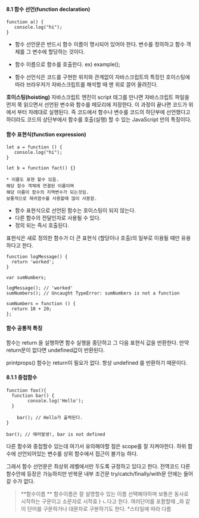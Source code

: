 #### 8.1 함수 선언(function declaration)

```
function a() {
   console.log("hi");
}
```

- 함수 선언문은 반드시 함수 이름이 명시되어 있어야 한다.
  변수를 정의하고 함수 객체를 그 변수에 할당하는 것이다.
- 함수 이름으로 함수를 호출한다. ex) example();

- 함수 선언식은 코드를 구현한 위치와 관계없이 자바스크립트의 특징인 호이스팅에 따라 브라우저가 자바스크립트를 해석할 때 맨 위로 끌어 올려진다.

**호이스팅(hoisting)**
자바스크립트 엔진이 script 태그를 만나면 자바스크립트 파일을 먼저 쭉 읽으면서 선언된 변수와 함수를 메모리에 저장한다. 이 과정이 끝나면 코드가 위에서 부터 차례대로 실행된다.
즉 코드에서 함수나 변수를 코드의 하단부에 선언했다고 하더라도 코드의 상단부에서 함수를 호출(실행) 할 수 있는 JavaScript 만의 특징이다.

#### 함수 표현식(function expression)

```
let a = function () {
   console.log("hi");
}

let b = function fact() {}

* 이름도 표현 할수 있음.
해당 함수 객체에 연결된 이름이며
해당 이름이 함수의 지역변수가 되는것임.
보통적으로 재귀함수를 사용할때 많이 사용함.
```

- 함수 표현식으로 선언된 함수는 호이스팅이 되지 않는다.
- 다른 함수의 전달인자로 사용될 수 있다.
- 정의 되는 즉시 호출된다.

표현식은 새로 정의한 함수가 더 큰 표현식 (할당이나 호출)의 일부로 이용될 때만 유용하다고 한다.

```
function logMessage() {
  return 'worked';
}

var sumNumbers;

logMessage(); // 'worked'
sumNumbers(); // Uncaught TypeError: sumNumbers is not a function

sumNumbers = function () {
  return 10 + 20;
};

```

#### 함수 공통적 특징

함수는 return 을 실행하면 함수 실행을 중단하고 그 다음 표현식 값을 반환한다. 만약 return문이 없다면 undefined값이 반환된다.

printprops() 함수는 return이 필요가 없다. 항상 undefined 를 반환하기 때문이다.

#### 8.1.1 중첩함수

```
function foo(){
  function bar() {
        console.log('Hello');
  }

    bar(); // Hello가 출력된다.
}

bar(); // 에러발생!, bar is not defined

```

다른 함수와 중첩할수 있는데 여기서 유의해야할 점은 scope를 잘 지켜야한다. 하위 함수에 선언되어있는 변수를 상위 함수에서 접근이 불가능 하다.

그래서 함수 선언문은 최상위 레벨에서만 두도록 규정하고 있다고 한다. 전역코드 다른 함수안에 등장은 가능하지만
반복문 내부 조건문 try/catch/finally/with문 안에는 들어 갈 수가 없다.

> **함수이름 **
> 함수이름은 잘 설명할수 있는 이름 선택해야하며 보통은 동사로 시작하는 구문이고 소문자로 시작효ㅏㄴ다고 한다. 여러단어를 포함할때 \_와 같이 단어를 구문하거나 대문자로 구분하기도 한다. \*스타일에 따라 다름
